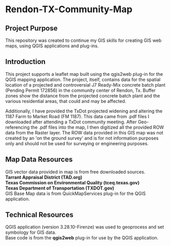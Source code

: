 # Rendon-TX-Community-Map

## Project Purpose
This repository was created to continue my GIS skills for creating GIS web maps, using QGIS applications and plug-ins.

## Introduction
This project supports a leaflet map built using the qgis2web plug-in for the QGIS mapping application.  The project, itself, 
contains data for the spatial location of a projected and controversial J7 Ready-Mix concrete batch plant (Pending Permit 172856)
in the community center of Rendon, Tx. Buffer zones show the distance from the projected concrete batch plant and the various 
residential areas, that could and may be affected.

Additionally, I have provided the TxDot projected widening and altering the 1187 Farm to Market Road (FM 1187).  This data came from 
.pdf files I downloaded after attending a TxDot community meeting.  After Geo-referencing the .pdf files into the map, I then digitized all 
the provided ROW data from the Raster layer.  The ROW data provided in this GIS map was not created by an 'on the ground survey' and is for 
not information purposes only and should not be used for surveying or engineering purposes.

## Map Data Resources
GIS vector data provided in map is from free downloaded sources.\
	**Tarrant Appraisal District (TAD.org)**\
	**Texas Commission on Environmental Quality (tceq.texas.gov)**\
	**Texas Department of Transportation (TXDOT.gov)**\
GIS Base Map data is from QuickMapServices plug-in for the QGIS application.

## Technical Resources
QGIS application (version 3.28.10-Firenze) was used to geoprocess and set symbology for GIS data.  
Base code is from the **qgis2web** plug-in for use by the QGIS application.

